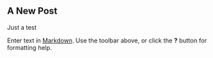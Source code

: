 ## A New Post

Just a test

Enter text in [Markdown](http://daringfireball.net/projects/markdown/). Use the toolbar above, or click the **?** button for formatting help.

